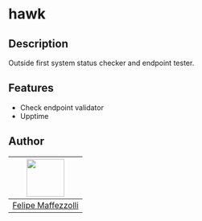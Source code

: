 # hawk

## Description

Outside first system status checker and endpoint tester.

## Features

- Check endpoint validator
- Upptime

## Author

| [<img src="https://avatars.githubusercontent.com/u/26548010?v=4" width="75px;"/>](https://github.com/diego3g) |
| :-: |
|[Felipe Maffezzolli](https://github.com/femaffezzolli)|
